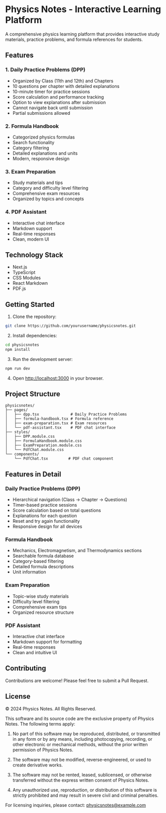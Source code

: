 # Physics Notes - Interactive Learning Platform

A comprehensive physics learning platform that provides interactive study materials, practice problems, and formula references for students.

## Features

### 1. Daily Practice Problems (DPP)
- Organized by Class (11th and 12th) and Chapters
- 10 questions per chapter with detailed explanations
- 10-minute timer for practice sessions
- Score calculation and performance tracking
- Option to view explanations after submission
- Cannot navigate back until submission
- Partial submissions allowed

### 2. Formula Handbook
- Categorized physics formulas
- Search functionality
- Category filtering
- Detailed explanations and units
- Modern, responsive design

### 3. Exam Preparation
- Study materials and tips
- Category and difficulty level filtering
- Comprehensive exam resources
- Organized by topics and concepts

### 4. PDF Assistant
- Interactive chat interface
- Markdown support
- Real-time responses
- Clean, modern UI

## Technology Stack

- Next.js
- TypeScript
- CSS Modules
- React Markdown
- PDF.js

## Getting Started

1. Clone the repository:
```bash
git clone https://github.com/yourusername/physicsnotes.git
```

2. Install dependencies:
```bash
cd physicsnotes
npm install
```

3. Run the development server:
```bash
npm run dev
```

4. Open [http://localhost:3000](http://localhost:3000) in your browser.

## Project Structure

```
physicsnotes/
├── pages/
│   ├── dpp.tsx              # Daily Practice Problems
│   ├── formula-handbook.tsx # Formula reference
│   ├── exam-preparation.tsx # Exam resources
│   └── pdf-assistant.tsx    # PDF chat interface
├── styles/
│   ├── DPP.module.css
│   ├── FormulaHandbook.module.css
│   ├── ExamPreparation.module.css
│   └── PdfChat.module.css
└── components/
    └── PdfChat.tsx         # PDF chat component
```

## Features in Detail

### Daily Practice Problems (DPP)
- Hierarchical navigation (Class → Chapter → Questions)
- Timer-based practice sessions
- Score calculation based on total questions
- Explanations for each question
- Reset and try again functionality
- Responsive design for all devices

### Formula Handbook
- Mechanics, Electromagnetism, and Thermodynamics sections
- Searchable formula database
- Category-based filtering
- Detailed formula descriptions
- Unit information

### Exam Preparation
- Topic-wise study materials
- Difficulty level filtering
- Comprehensive exam tips
- Organized resource structure

### PDF Assistant
- Interactive chat interface
- Markdown support for formatting
- Real-time responses
- Clean and intuitive UI

## Contributing

Contributions are welcome! Please feel free to submit a Pull Request.

## License

© 2024 Physics Notes. All Rights Reserved.

This software and its source code are the exclusive property of Physics Notes. The following terms apply:

1. No part of this software may be reproduced, distributed, or transmitted in any form or by any means, including photocopying, recording, or other electronic or mechanical methods, without the prior written permission of Physics Notes.

2. The software may not be modified, reverse-engineered, or used to create derivative works.

3. The software may not be rented, leased, sublicensed, or otherwise transferred without the express written consent of Physics Notes.

4. Any unauthorized use, reproduction, or distribution of this software is strictly prohibited and may result in severe civil and criminal penalties.

For licensing inquiries, please contact: physicsnotes@example.com